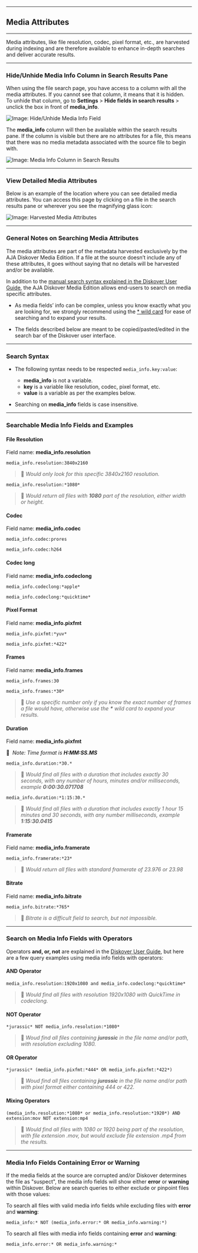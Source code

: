 ___
## Media Attributes
___

Media attributes, like file resolution, codec, pixel format, etc., are harvested during indexing and are therefore available to enhance in-depth searches and deliver accurate results.

___
### Hide/Unhide Media Info Column in Search Results Pane

When using the file search page, you have access to a column with all the media attributes. If you cannot see that column, it means that it is hidden. To unhide that column, go to  **Settings**  >  **Hide fields in search results**  > unclick the box in front of  **media_info**.

![Image: Hide/Unhide Media Info Field](images/image_aja_edition_mediainfo_hide_unhide_column.png)

The  **media_info** column will then be available within the search results pane. If the column is visible but there are no attributes for a file, this means that there was no media metadata associated with the source file to begin with.

![Image: Media Info Column in Search Results](images/image_aja_edition_mediainfo_column_in_search_results_pane.png)

___
### View Detailed Media Attributes

Below is an example of the location where you can see detailed media attributes. You can access this page by clicking on a file in the search results pane or wherever you see the magnifying glass icon:

![Image: Harvested Media Attributes](images/image_aja_edition_media_info_file_attributes.png)

___
### General Notes on Searching Media Attributes

The media attributes are part of the metadata harvested exclusively by the AJA Diskover Media Edition. If a file at the source doesn’t include any of these attributes, it goes without saying that no details will be harvested and/or be available.

In addition to the [manual search syntax explained in the Diskover User Guide](https://docs.diskoverdata.com/diskover_user_guide/#search_syntax), the AJA Diskover Media Edition allows end-users to search on media specific attributes.

- As media fields’ info can be complex, unless you know exactly what you are looking for, we strongly recommend using the [* wild card](https://docs.diskoverdata.com/diskover_user_guide/#wild-card) for ease of searching and to expand your results.

- The fields described below are meant to be copied/pasted/edited in the search bar of the Diskover user interface.

___
### Search Syntax

- The following syntax needs to be respected `media_info.key:value`:
    * **media_info** is not a variable.
    * **key** is a variable like resolution, codec, pixel format, etc.
    * **value** is a variable as per the examples below.

- Searching on **media_info** fields is case insensitive.

___
### Searchable Media Info Fields and Examples

#### File Resolution
Field name: **media_info.resolution**

```
media_info.resolution:3840x2160
```
> 🔎 _Would only look for this specific 3840x2160 resolution._

```
media_info.resolution:*1080*
``` 
> 🔎 _Would return all files with **1080** part of the resolution, either width or height._

#### Codec
Field name: **media_info.codec**

```
media_info.codec:prores
```

```
media_info.codec:h264
```

#### Codec long
Field name: **media_info.codeclong**
```
media_info.codeclong:*apple*
```

```
media_info.codeclong:*quicktime*
```

#### Pixel Format
Field name: **media_info.pixfmt**

```
media_info.pixfmt:*yuv*
```

```
media_info.pixfmt:*422*
```

#### Frames
Field name: **media_info.frames**

```
media_info.frames:30
```

```
media_info.frames:*30*
```

> 🔎 _Use a specific number only if you know the exact number of frames a file would have, otherwise use the **\*** wild card to expand your results._


#### Duration
Field name: **media_info.pixfmt**

🔆 &nbsp;_Note: Time format is **H:MM:SS.MS**_

```
media_info.duration:*30.*
```

> 🔎 _Would find all files with a duration that includes exactly 30 seconds, with any number of hours, minutes and/or milliseconds, example **0:00:30.071708**_

```
media_info.duration:*1:15:30.*
```

> 🔎 _Would find all files with a duration that includes exactly 1 hour 15 minutes and 30 seconds, with any number milliseconds, example **1:15:30.0415**_

#### Framerate
Field name: **media_info.framerate**

```
media_info.framerate:*23*
```

> 🔎 _Would return all files with standard framerate of 23.976 or 23.98_

#### Bitrate
Field name: **media_info.bitrate**

```
media_info.bitrate:*765*
```

> 🔎 _Bitrate is a difficult field to search, but not impossible._

___
### Search on Media Info Fields with Operators
Operators **and, or, not** are explained in the [Diskover User Guide](https://docs.diskoverdata.com/diskover_user_guide/#operators), but here are a few query examples using media info fields with operators:

#### AND Operator

```
media_info.resolution:1920x1080 and media_info.codeclong:*quicktime*
```

> 🔎 _Would find all files with resolution 1920x1080 with QuickTime in codeclong._
 
#### NOT Operator

```
*jurassic* NOT media_info.resolution:*1080*
```

> 🔎 _Woud find all files containing **jurassic** in the file name and/or path, with resolution excluding 1080._
 
 
#### OR Operator

```
*jurassic* (media_info.pixfmt:*444* OR media_info.pixfmt:*422*)
```

> 🔎 _Woud find all files containing **jurassic** in the file name and/or path with pixel format either containing 444 or 422._

#### Mixing Operators

```
(media_info.resolution:*1080* or media_info.resolution:*1920*) AND extension:mov NOT extension:mp4
```

> 🔎 _Would find all files with 1080 or 1920 being part of the resolution, with file extension .mov, but would exclude file extension .mp4 from the results._

___
### Media Info Fields Containing Error or Warning

If the media fields at the source are corrupted and/or Diskover determines the file as "suspect", the media info fields will show either **error** or **warning** within Diskover. Below are search queries to either exclude or pinpoint files with those values:

To search all files with valid media info fields while excluding files with **error** and **warning**:

```
media_info:* NOT (media_info.error:* OR media_info.warning:*)
```

To search all files with media info fields containing **error** and **warning**:

```
media_info.error:* OR media_info.warning:*
```
